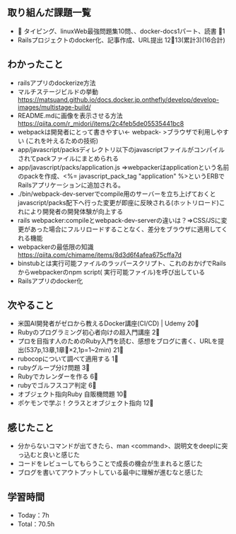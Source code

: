 ## 取り組んだ課題一覧

- :construction: タイピング、linuxWeb最強問題集10問、、docker-docs1パート、読書 :tomato:1
- Railsプロジェクトのdocker化、記事作成、URL提出 12:tomato:13(累計3)(16合計)

## わかったこと

- railsアプリのdockerize方法
- マルチステージビルドの挙動 <https://matsuand.github.io/docs.docker.jp.onthefly/develop/develop-images/multistage-build/>
- README.mdに画像を表示させる方法 <https://qiita.com/r_midori/items/2c4feb5de05535441bc8>
- webpackは開発者にとって書きやすい<- webpack- >ブラウザで利用しやすい (これを叶えるための技術)
- app/javascript/packsディレクトリ以下のjavascriptファイルがコンパイルされてpackファイルにまとめられる
- app/javascript/packs/application.js =>webpackerはapplicationという名前のpackを作成、<%= javascript_pack_tag "application" %>というERBでRailsアプリケーションに追加される。
- ./bin/webpack-dev-serverでcompile用のサーバーを立ち上げておくとjavascript/packs配下へ行った変更が即座に反映される(ホットリロード)これにより開発者の開発体験が向上する
- rails webpacker:compileとwebpack-dev-serverの違いは？=>CSS/JSに変更があった場合にフルリロードすることなく、差分をブラウザに適用してくれる機能
- webpackerの最低限の知識 <https://qiita.com/chimame/items/8d3d6f4afea675cffa7d>
- binstubとは実行可能ファイルのラッパースクリプト、これのおかげでRailsからwebpackerのnpm script( 実行可能ファイル)を呼び出している
- Railsアプリのdocker化



## 次やること

- 米国AI開発者がゼロから教えるDocker講座(CI/CD) | Udemy 20:tomato:
- Rubyのプログラミング初心者向けの超入門講座 2:tomato:
- プロを目指す人のためのRuby入門を読む、感想をブログに書く、URLを提出(537p,13章,1章:tomato:×2,1p=1~2min) 21:tomato:
- rubocopについて調べて適用する 1:tomato:
- rubyグループ分け問題 3:tomato:
- Rubyでカレンダーを作る 6:tomato:
- rubyでゴルフスコア判定 6:tomato:
- オブジェクト指向Ruby 自販機問題 10:tomato:
- ポケモンで学ぶ！クラスとオブジェクト指向 12:tomato:

## 感じたこと

- 分からないコマンドが出てきたら、man \<command>、説明文をdeeplに突っ込むと良いと感じた
- コードをレビューしてもらうことで成長の機会が生まれると感じた
- ブログを書いてアウトプットしている最中に理解が進むなと感じた

## 学習時間

- Today：7h
- Total：70.5h
